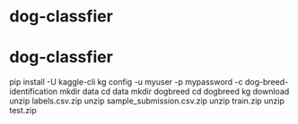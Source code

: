 # dog-classfier
# dog-classfier
pip install -U kaggle-cli
kg config -u myuser -p mypassword -c dog-breed-identification
mkdir data
cd data
mkdir dogbreed
cd dogbreed 
kg download
unzip labels.csv.zip
unzip sample_submission.csv.zip
unzip train.zip 
unzip test.zip
